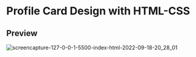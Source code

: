 # Profile Card Design with HTML-CSS
## Preview
![screencapture-127-0-0-1-5500-index-html-2022-09-18-20_28_01](https://user-images.githubusercontent.com/101663533/190921454-6341e60a-f6ea-4163-adef-9945ec3fd21c.png)
